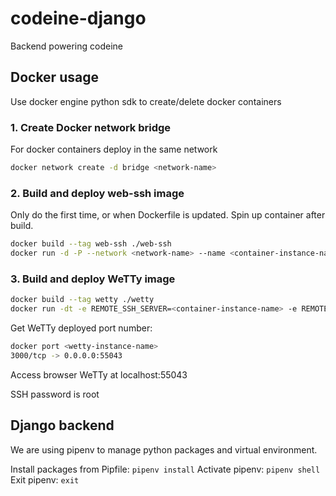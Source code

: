 # codeine-django

Backend powering codeine

## Docker usage

Use docker engine python sdk to create/delete docker containers

### 1. Create Docker network bridge

For docker containers deploy in the same network

```bash
docker network create -d bridge <network-name>
```

### 2. Build and deploy web-ssh image

Only do the first time, or when Dockerfile is updated. Spin up container after build.

```bash
docker build --tag web-ssh ./web-ssh
docker run -d -P --network <network-name> --name <container-instance-name> web-ssh
```

### 3. Build and deploy WeTTy image

```bash
docker build --tag wetty ./wetty
docker run -dt -e REMOTE_SSH_SERVER=<container-instance-name> -e REMOTE_SSH_PORT=22 -e REMOTE_SSH_USER=root -p 3000 --name <wetty-instance-name> --network <network-name> wetty
```

Get WeTTy deployed port number:

```bash
docker port <wetty-instance-name>
3000/tcp -> 0.0.0.0:55043
```

Access browser WeTTy at localhost:55043

SSH password is root

## Django backend

We are using pipenv to manage python packages and virtual environment.

Install packages from Pipfile: `pipenv install`
Activate pipenv: `pipenv shell`
Exit pipenv: `exit`
